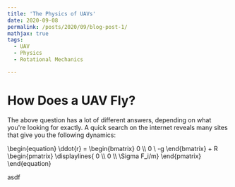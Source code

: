 ```yaml
---
title: 'The Physics of UAVs'
date: 2020-09-08
permalink: /posts/2020/09/blog-post-1/
mathjax: true
tags:
  - UAV
  - Physics
  - Rotational Mechanics

---
```


How Does a UAV Fly?
===

The above question has a lot of different answers, depending on what you're looking for exactly. A quick search on the internet reveals many sites that give you the following dynamics:


\begin{equation}
\ddot{r} = 
\begin{bmatrix}
0 \\\\
0 \\
-g
\end{bmatrix} + 
R
\begin{pmatrix}
\displaylines{
0 \\\\
0 \\\\
\Sigma F_i/m}
\end{pmatrix}
\end{equation}


asdf